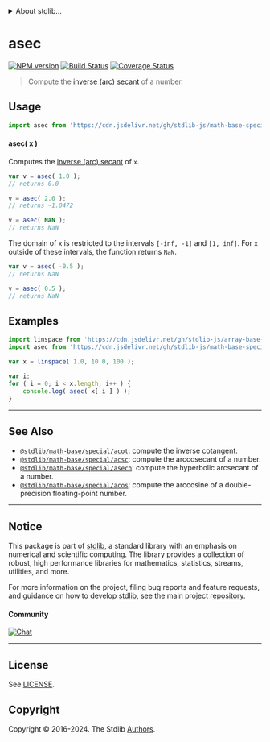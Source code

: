 <!--

@license Apache-2.0

Copyright (c) 2022 The Stdlib Authors.

Licensed under the Apache License, Version 2.0 (the "License");
you may not use this file except in compliance with the License.
You may obtain a copy of the License at

   http://www.apache.org/licenses/LICENSE-2.0

Unless required by applicable law or agreed to in writing, software
distributed under the License is distributed on an "AS IS" BASIS,
WITHOUT WARRANTIES OR CONDITIONS OF ANY KIND, either express or implied.
See the License for the specific language governing permissions and
limitations under the License.

-->


<details>
  <summary>
    About stdlib...
  </summary>
  <p>We believe in a future in which the web is a preferred environment for numerical computation. To help realize this future, we've built stdlib. stdlib is a standard library, with an emphasis on numerical and scientific computation, written in JavaScript (and C) for execution in browsers and in Node.js.</p>
  <p>The library is fully decomposable, being architected in such a way that you can swap out and mix and match APIs and functionality to cater to your exact preferences and use cases.</p>
  <p>When you use stdlib, you can be absolutely certain that you are using the most thorough, rigorous, well-written, studied, documented, tested, measured, and high-quality code out there.</p>
  <p>To join us in bringing numerical computing to the web, get started by checking us out on <a href="https://github.com/stdlib-js/stdlib">GitHub</a>, and please consider <a href="https://opencollective.com/stdlib">financially supporting stdlib</a>. We greatly appreciate your continued support!</p>
</details>

# asec

[![NPM version][npm-image]][npm-url] [![Build Status][test-image]][test-url] [![Coverage Status][coverage-image]][coverage-url] <!-- [![dependencies][dependencies-image]][dependencies-url] -->

> Compute the [inverse (arc) secant][arcsecant] of a number.



<section class="usage">

## Usage

```javascript
import asec from 'https://cdn.jsdelivr.net/gh/stdlib-js/math-base-special-asec@v0.3.0-deno/mod.js';
```

#### asec( x )

Computes the [inverse (arc) secant][arcsecant] of `x`.

```javascript
var v = asec( 1.0 );
// returns 0.0

v = asec( 2.0 );
// returns ~1.0472

v = asec( NaN );
// returns NaN
```

The domain of `x` is restricted to the intervals `[-inf, -1]` and `[1, inf]`. For `x` outside of these intervals, the function returns `NaN`.

```javascript
var v = asec( -0.5 );
// returns NaN

v = asec( 0.5 );
// returns NaN
```

</section>

<!-- /.usage -->

<section class="examples">

## Examples

<!-- eslint no-undef: "error" -->

```javascript
import linspace from 'https://cdn.jsdelivr.net/gh/stdlib-js/array-base-linspace@deno/mod.js';
import asec from 'https://cdn.jsdelivr.net/gh/stdlib-js/math-base-special-asec@v0.3.0-deno/mod.js';

var x = linspace( 1.0, 10.0, 100 );

var i;
for ( i = 0; i < x.length; i++ ) {
    console.log( asec( x[ i ] ) );
}
```

</section>

<!-- /.examples -->

<!-- C interface documentation. -->



<!-- Section for related `stdlib` packages. Do not manually edit this section, as it is automatically populated. -->

<section class="related">

* * *

## See Also

-   <span class="package-name">[`@stdlib/math-base/special/acot`][@stdlib/math/base/special/acot]</span><span class="delimiter">: </span><span class="description">compute the inverse cotangent.</span>
-   <span class="package-name">[`@stdlib/math-base/special/acsc`][@stdlib/math/base/special/acsc]</span><span class="delimiter">: </span><span class="description">compute the arccosecant of a number.</span>
-   <span class="package-name">[`@stdlib/math-base/special/asech`][@stdlib/math/base/special/asech]</span><span class="delimiter">: </span><span class="description">compute the hyperbolic arcsecant of a number.</span>
-   <span class="package-name">[`@stdlib/math-base/special/acos`][@stdlib/math/base/special/acos]</span><span class="delimiter">: </span><span class="description">compute the arccosine of a double-precision floating-point number.</span>

</section>

<!-- /.related -->

<!-- Section for all links. Make sure to keep an empty line after the `section` element and another before the `/section` close. -->


<section class="main-repo" >

* * *

## Notice

This package is part of [stdlib][stdlib], a standard library with an emphasis on numerical and scientific computing. The library provides a collection of robust, high performance libraries for mathematics, statistics, streams, utilities, and more.

For more information on the project, filing bug reports and feature requests, and guidance on how to develop [stdlib][stdlib], see the main project [repository][stdlib].

#### Community

[![Chat][chat-image]][chat-url]

---

## License

See [LICENSE][stdlib-license].


## Copyright

Copyright &copy; 2016-2024. The Stdlib [Authors][stdlib-authors].

</section>

<!-- /.stdlib -->

<!-- Section for all links. Make sure to keep an empty line after the `section` element and another before the `/section` close. -->

<section class="links">

[npm-image]: http://img.shields.io/npm/v/@stdlib/math-base-special-asec.svg
[npm-url]: https://npmjs.org/package/@stdlib/math-base-special-asec

[test-image]: https://github.com/stdlib-js/math-base-special-asec/actions/workflows/test.yml/badge.svg?branch=v0.3.0
[test-url]: https://github.com/stdlib-js/math-base-special-asec/actions/workflows/test.yml?query=branch:v0.3.0

[coverage-image]: https://img.shields.io/codecov/c/github/stdlib-js/math-base-special-asec/main.svg
[coverage-url]: https://codecov.io/github/stdlib-js/math-base-special-asec?branch=main

<!--

[dependencies-image]: https://img.shields.io/david/stdlib-js/math-base-special-asec.svg
[dependencies-url]: https://david-dm.org/stdlib-js/math-base-special-asec/main

-->

[chat-image]: https://img.shields.io/gitter/room/stdlib-js/stdlib.svg
[chat-url]: https://app.gitter.im/#/room/#stdlib-js_stdlib:gitter.im

[stdlib]: https://github.com/stdlib-js/stdlib

[stdlib-authors]: https://github.com/stdlib-js/stdlib/graphs/contributors

[umd]: https://github.com/umdjs/umd
[es-module]: https://developer.mozilla.org/en-US/docs/Web/JavaScript/Guide/Modules

[deno-url]: https://github.com/stdlib-js/math-base-special-asec/tree/deno
[deno-readme]: https://github.com/stdlib-js/math-base-special-asec/blob/deno/README.md
[umd-url]: https://github.com/stdlib-js/math-base-special-asec/tree/umd
[umd-readme]: https://github.com/stdlib-js/math-base-special-asec/blob/umd/README.md
[esm-url]: https://github.com/stdlib-js/math-base-special-asec/tree/esm
[esm-readme]: https://github.com/stdlib-js/math-base-special-asec/blob/esm/README.md
[branches-url]: https://github.com/stdlib-js/math-base-special-asec/blob/main/branches.md

[stdlib-license]: https://raw.githubusercontent.com/stdlib-js/math-base-special-asec/main/LICENSE

[arcsecant]: https://en.wikipedia.org/wiki/Inverse_trigonometric_functions

<!-- <related-links> -->

[@stdlib/math/base/special/acot]: https://github.com/stdlib-js/math-base-special-acot/tree/deno

[@stdlib/math/base/special/acsc]: https://github.com/stdlib-js/math-base-special-acsc/tree/deno

[@stdlib/math/base/special/asech]: https://github.com/stdlib-js/math-base-special-asech/tree/deno

[@stdlib/math/base/special/acos]: https://github.com/stdlib-js/math-base-special-acos/tree/deno

<!-- </related-links> -->

</section>

<!-- /.links -->
